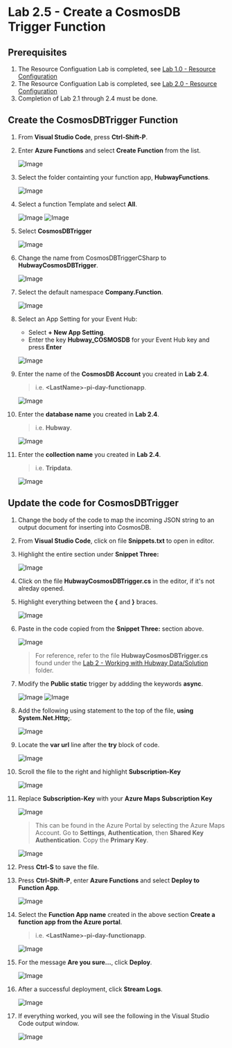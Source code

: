 # Lab 2.5 - Create a CosmosDB Trigger Function


## Prerequisites
1. The Resource Configuation Lab is completed, see [Lab 1.0 - Resource Configuration](https://github.com/Azure/IoT-Pi-Day/tree/master/Lab%201%20-%20Getting%20started%20with%20the%20Sense%20HAT/Lab%201.0%20-%20Resource%20Configuration)
2. The Resource Configuation Lab is completed, see [Lab 2.0 - Resource Configuration](https://github.com/Azure/IoT-Pi-Day/tree/master/Lab%202%20-%20Working%20with%20Hubway%20Data/Lab%202.0%20-%20Resource%20Configuration)
3. Completion of Lab 2.1 through 2.4 must be done.

## Create the CosmosDBTrigger Function

1. From **Visual Studio Code**, press **Ctrl-Shift-P**.
2. Enter **Azure Functions** and select **Create Function** from the list.

    ![Image](/images/lab-2.5-image1.png) 

3. Select the folder containting your function app, **HubwayFunctions**.

    ![Image](/images/lab-2.5-image2.png) 

4. Select a function Template and select **All**.

    ![Image](/images/lab-2.5-image3.png) 
    ![Image](/images/lab-2.5-image4.png) 

5. Select **CosmosDBTrigger**

    ![Image](/images/lab-2.5-image5.png) 

6. Change the name from CosmosDBTriggerCSharp to **HubwayCosmosDBTrigger**.

    ![Image](/images/lab-2.5-image6.png) 

7. Select the default namespace **Company.Function**.

    ![Image](/images/lab-2.5-image7.png)

8.  Select an App Setting for your Event Hub:
    - Select **+ New App Setting**.
    - Enter the key **Hubway_COSMOSDB** for your Event Hub key and press **Enter**
    
    ![Image](/images/lab-2.5-image8.png)

9.  Enter the name of the **CosmosDB Account** you created in **Lab 2.4**.
    > i.e. **<**LastName**>-pi-day-functionapp**.

    ![Image](/images/lab-2.5-image9.png)

11. Enter the **database name** you created in **Lab 2.4**.
    > i.e. **Hubway**.

    ![Image](/images/lab-2.5-image10.png)

10. Enter the **collection name** you created in **Lab 2.4**.
    > i.e. **Tripdata**.

    ![Image](/images/lab-2.5-image11.png)

## Update the code for CosmosDBTrigger

1.  Change the body of the code to map the incoming JSON string to an output document for inserting into CosmosDB.

2. From **Visual Studio Code**, click on file **Snippets.txt** to open in editor.
3. Highlight the entire section under **Snippet Three:**

    ![Image](/images/lab-2.5-image12.png)

4. Click on the file **HubwayCosmosDBTrigger.cs** in the editor, if it's not alreday opened.
5. Highlight everything between the **{** and **}** braces.

    ![Image](/images/lab-2.5-image13.png)

6. Paste in the code copied from the **Snippet Three:** section above.

    ![Image](/images/lab-2.5-image14.png) 

    > For reference, refer to the file **HubwayCosmosDBTrigger.cs** found under the [Lab 2 - Working with Hubway Data/Solution](https://github.com/Azure/IoT-Pi-Day/tree/master/Lab%202%20-%20Working%20with%20Hubway%20Data/Solution/HubwayFunctions) folder.

7. Modify the **Public static** trigger by addding the keywords **async**.
    
    ![Image](/images/lab-2.5-image15.png)
    ![Image](/images/lab-2.5-image16.png) 

9. Add the following using statement to the top of the file, **using System.Net.Http;**.

    ![Image](/images/lab-2.5-image17.png) 

10. Locate the **var url** line after the **try** block of code. 

    ![Image](/images/lab-2.5-image18.png) 

11. Scroll the file to the right and highlight **Subscription-Key**

    ![Image](/images/lab-2.5-image19.png)

12. Replace **Subscription-Key** with your **Azure Maps Subscription Key**

    ![Image](/images/lab-2.5-image20.png) 

    > This can be found in the Azure Portal by selecting the Azure Maps Account. Go to  **Settings**, **Authentication**, then **Shared Key Authentication**.  Copy the **Primary Key**.

    ![Image](/images/lab-2.5-image21.png)

13. Press **Ctrl-S** to save the file.
14. Press **Ctrl-Shift-P**, enter **Azure Functions** and select **Deploy to Function App**.

    ![Image](/images/lab-2.5-image22.png) 
 
15. Select the **Function App name** created in the above section **Create a function app from the Azure portal**.
    > i.e. **<**LastName**>-pi-day-functionapp**.

    ![Image](/images/lab-2.5-image23.png) 

16. For the message **Are you sure...**, click **Deploy**.

    ![Image](/images/lab-2.5-image24.png)

17. After a successful deployment, click **Stream Logs**.

    ![Image](/images/lab-2.5-image25.png)

18. If everything worked, you will see the following in the Visual Studio Code output window.

    ![Image](/images/lab-2.5-image26.png)


